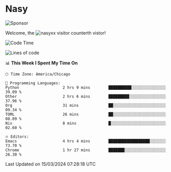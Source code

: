 # Nasy

<!--
<p align="center">
<img height="200" src="https://github-readme-stats.vercel.app/api?username=nasyxx&count_private=true&show_icons=true&theme=dracula&include_all_commits=true"/>
<img height="200" src="https://github-readme-stats.vercel.app/api/top-langs/?username=nasyxx&theme=dracula&hide=html,jupyter+notebook&count_private=true&show_icons=true"/>
</p>

  
----------------
-->

![Sponsor](https://img.shields.io/static/v1.svg?label=Sponsor&message=%E2%9D%A4&logo=GitHub&style=flat&color=pink)
 
Welcome, the ![nasyxx visitor counter](https://count.getloli.com/get/@nasyxx?theme=rule34)th vistor!
 
<!--START_SECTION:waka-->
![Code Time](http://img.shields.io/badge/Code%20Time-4%2C352%20hrs-blue)

![Lines of code](https://img.shields.io/badge/From%20Hello%20World%20I%27ve%20Written-6.3%20million%20lines%20of%20code-blue)

📊 **This Week I Spent My Time On** 

```text
🕑︎ Time Zone: America/Chicago

💬 Programming Languages: 
Python                   2 hrs 9 mins        ██████████░░░░░░░░░░░░░░░   39.09 % 
Other                    2 hrs 6 mins        █████████░░░░░░░░░░░░░░░░   37.96 % 
Org                      31 mins             ██░░░░░░░░░░░░░░░░░░░░░░░   09.34 % 
TOML                     26 mins             ██░░░░░░░░░░░░░░░░░░░░░░░   08.09 % 
Nix                      8 mins              █░░░░░░░░░░░░░░░░░░░░░░░░   02.60 % 

🔥 Editors: 
Emacs                    4 hrs 4 mins        ██████████████████░░░░░░░   73.70 % 
Chrome                   1 hr 27 mins        ███████░░░░░░░░░░░░░░░░░░   26.30 % 
```


 Last Updated on 15/03/2024 07:28:18 UTC
<!--END_SECTION:waka-->

<!-- ![visitors](https://visitor-badge.laobi.icu/badge?page_id=nasyxx.nasyxx) -->
